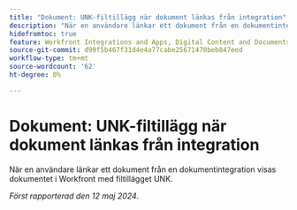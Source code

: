 ```yaml
---
title: "Dokument: UNK-filtillägg när dokument länkas från integration"
description: "När en användare länkar ett dokument från en dokumentintegration visas dokumentet i Workfront med filnamnstillägget UNK."
hidefromtoc: true
feature: Workfront Integrations and Apps, Digital Content and Documents
source-git-commit: d99f5b467f31d4e4a77cabe25671470beb847eed
workflow-type: tm+mt
source-wordcount: '62'
ht-degree: 0%

---
```



# Dokument: UNK-filtillägg när dokument länkas från integration

<!--WF and WFP-->

När en användare länkar ett dokument från en dokumentintegration visas dokumentet i Workfront med filtillägget UNK.

_Först rapporterad den 12 maj 2024._
